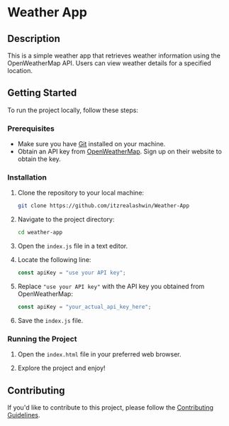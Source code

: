
# Weather App

## Description

This is a simple weather app that retrieves weather information using the OpenWeatherMap API. Users can view weather details for a specified location.

## Getting Started

To run the project locally, follow these steps:

### Prerequisites

- Make sure you have [Git](https://git-scm.com/) installed on your machine.
- Obtain an API key from [OpenWeatherMap](https://openweathermap.org/). Sign up on their website to obtain the key.

### Installation

1. Clone the repository to your local machine:

   ```bash
   git clone https://github.com/itzrealashwin/Weather-App
   ```

2. Navigate to the project directory:

   ```bash
   cd weather-app
   ```

3. Open the `index.js` file in a text editor.

4. Locate the following line:

   ```javascript
   const apiKey = "use your API key";
   ```

5. Replace `"use your API key"` with the API key you obtained from OpenWeatherMap:

   ```javascript
   const apiKey = "your_actual_api_key_here";
   ```

6. Save the `index.js` file.

### Running the Project

1. Open the `index.html` file in your preferred web browser.

2. Explore the project and enjoy!

## Contributing

If you'd like to contribute to this project, please follow the [Contributing Guidelines](guidelines.md).


